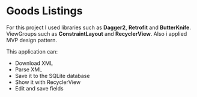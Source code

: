 # Goods Listings
For this project I used libraries such as <b>Dagger2</b>, <b>Retrofit</b> and <b>ButterKnife</b>. ViewGroups such as <b>ConstraintLayout</b> and <b>RecyclerView</b>. Also i applied MVP design pattern.


This application can:
<ul>
  <li>Download XML</li>
  <li>Parse XML</li>
  <li>Save it to the SQLite database</li>
  <li>Show it with RecyclerView</li>
  <li>Edit and save fields</li>
</ul>

